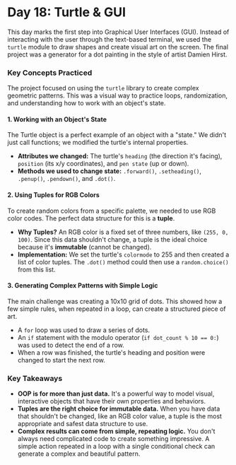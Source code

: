 # Day 18: Turtle & GUI

This day marks the first step into Graphical User Interfaces (GUI). Instead of interacting with the user through the text-based terminal, we used the `turtle` module to draw shapes and create visual art on the screen. The final project was a generator for a dot painting in the style of artist Damien Hirst.

### Key Concepts Practiced

The project focused on using the `turtle` library to create complex geometric patterns. This was a visual way to practice loops, randomization, and understanding how to work with an object's state.

#### 1. Working with an Object's State

The Turtle object is a perfect example of an object with a "state." We didn't just call functions; we modified the turtle's internal properties.

* **Attributes we changed:** The turtle's `heading` (the direction it's facing), `position` (its x/y coordinates), and `pen state` (up or down).
* **Methods we used to change state:** `.forward()`, `.setheading()`, `.penup()`, `.pendown()`, and `.dot()`.

#### 2. Using Tuples for RGB Colors

To create random colors from a specific palette, we needed to use RGB color codes. The perfect data structure for this is a **tuple**.

* **Why Tuples?** An RGB color is a fixed set of three numbers, like `(255, 0, 100)`. Since this data shouldn't change, a tuple is the ideal choice because it's **immutable** (cannot be changed).
* **Implementation:** We set the turtle's `colormode` to 255 and then created a list of color tuples. The `.dot()` method could then use a `random.choice()` from this list.

#### 3. Generating Complex Patterns with Simple Logic

The main challenge was creating a 10x10 grid of dots. This showed how a few simple rules, when repeated in a loop, can create a structured piece of art.

* A `for` loop was used to draw a series of dots.
* An `if` statement with the modulo operator (`if dot_count % 10 == 0:`) was used to detect the end of a row.
* When a row was finished, the turtle's heading and position were changed to start the next row.

### Key Takeaways

* **OOP is for more than just data.** It's a powerful way to model visual, interactive objects that have their own properties and behaviors.
* **Tuples are the right choice for immutable data.** When you have data that shouldn't be changed, like an RGB color value, a tuple is the most appropriate and safest data structure to use.
* **Complex results can come from simple, repeating logic.** You don't always need complicated code to create something impressive. A simple action repeated in a loop with a single conditional check can generate a complex and beautiful pattern.